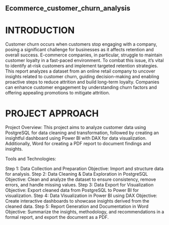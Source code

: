 ## Ecommerce_customer_churn_analysis

# INTRODUCTION
Customer churn occurs when customers stop engaging with a company, posing a significant challenge for 
businesses as it affects retention and overall success. E-commerce companies, in particular, struggle to maintain 
customer loyalty in a fast-paced environment. To combat this issue, it’s vital to identify at-risk customers and 
implement targeted retention strategies. This report analyzes a dataset from an online retail company to uncover 
insights related to customer churn, guiding decision-making and enabling proactive steps to reduce attrition and build 
long-term loyalty. Companies can enhance customer engagement by understanding churn factors and offering appealing 
promotions to mitigate attrition.
# PROJECT APPROACH 

Project Overview:
This project aims to analyze customer data using PostgreSQL for data cleaning and transformation, followed by creating an insightful dashboard using Power BI with DAX for data visualization. Additionally, Word for creating a PDF report to document findings and insights.

Tools and Technologies:

Step 1: Data Collection and Preparation
Objective: Import and structure data for analysis.
Step 2: Data Cleaning & Data Exploration in PostgreSQL
Objective: Clean and analyze the dataset to ensure consistency, remove errors, and handle missing values.
Step 3: Data Export for Visualization
Objective: Export cleaned data from PostgreSQL to Power BI for visualization.
Step 4: Data Visualization in Power BI using DAX
Objective: Create interactive dashboards to showcase insights derived from the cleaned data.
Step 5: Report Generation and Documentation in Word
Objective: Summarize the insights, methodology, and recommendations in a formal report, and export the document as a PDF.
